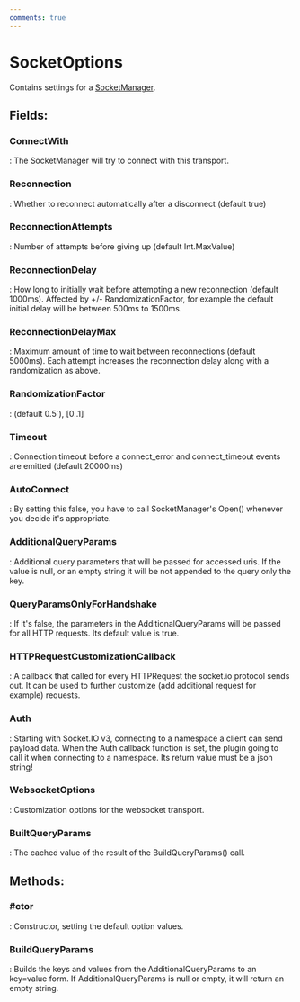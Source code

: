 ```yaml
---
comments: true
---
```

# SocketOptions

Contains settings for a [SocketManager](../SocketIO/SocketManager.md). 

## **Fields**:
### **ConnectWith**
: The SocketManager will try to connect with this transport. 
### **Reconnection**
: Whether to reconnect automatically after a disconnect (default true) 
### **ReconnectionAttempts**
: Number of attempts before giving up (default Int.MaxValue) 
### **ReconnectionDelay**
: How long to initially wait before attempting a new reconnection (default 1000ms). Affected by +/- RandomizationFactor, for example the default initial delay will be between 500ms to 1500ms. 
### **ReconnectionDelayMax**
: Maximum amount of time to wait between reconnections (default 5000ms). Each attempt increases the reconnection delay along with a randomization as above. 
### **RandomizationFactor**
: (default 0.5`), [0..1] 
### **Timeout**
: Connection timeout before a connect_error and connect_timeout events are emitted (default 20000ms) 
### **AutoConnect**
: By setting this false, you have to call SocketManager's Open() whenever you decide it's appropriate. 
### **AdditionalQueryParams**
: Additional query parameters that will be passed for accessed uris. If the value is null, or an empty string it will be not appended to the query only the key. 
### **QueryParamsOnlyForHandshake**
: If it's false, the parameters in the AdditionalQueryParams will be passed for all HTTP requests. Its default value is true. 
### **HTTPRequestCustomizationCallback**
: A callback that called for every HTTPRequest the socket.io protocol sends out. It can be used to further customize (add additional request for example) requests. 
### **Auth**
: Starting with Socket.IO v3, connecting to a namespace a client can send payload data. When the Auth callback function is set, the plugin going to call it when connecting to a namespace. Its return value must be a json string! 
### **WebsocketOptions**
: Customization options for the websocket transport. 
### **BuiltQueryParams**
: The cached value of the result of the BuildQueryParams() call. 
## **Methods**:

### **#ctor**
: Constructor, setting the default option values. 

### **BuildQueryParams**
: Builds the keys and values from the AdditionalQueryParams to an key=value form. If AdditionalQueryParams is null or empty, it will return an empty string. 